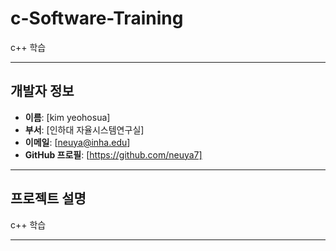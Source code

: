# c-Software-Training
c++ 학습

---

## 개발자 정보
- **이름**: [kim yeohosua]
- **부서**: [인하대 자율시스템연구실]
- **이메일**: [neuya@inha.edu]
- **GitHub 프로필**: [https://github.com/neuya7]

---

## 프로젝트 설명
c++ 학습

---

